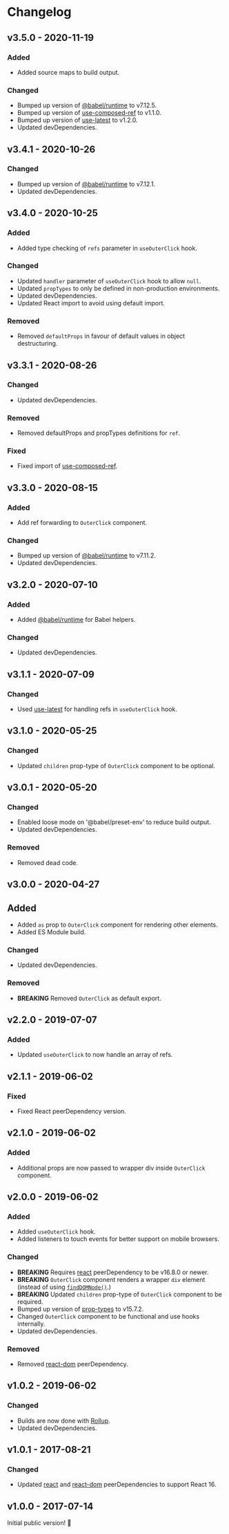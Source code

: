 # Changelog

## v3.5.0 - 2020-11-19

### Added

- Added source maps to build output.

### Changed

- Bumped up version of [@babel/runtime](https://www.npmjs.com/package/@babel/runtime) to v7.12.5.
- Bumped up version of [use-composed-ref](https://www.npmjs.com/package/use-composed-ref) to v1.1.0.
- Bumped up version of [use-latest](https://www.npmjs.com/package/use-latest) to v1.2.0.
- Updated devDependencies.

## v3.4.1 - 2020-10-26

### Changed

- Bumped up version of [@babel/runtime](https://www.npmjs.com/package/@babel/runtime) to v7.12.1.
- Updated devDependencies.

## v3.4.0 - 2020-10-25

### Added

- Added type checking of `refs` parameter in `useOuterClick` hook.

### Changed

- Updated `handler` parameter of `useOuterClick` hook to allow `null`.
- Updated `propTypes` to only be defined in non-production environments.
- Updated devDependencies.
- Updated React import to avoid using default import.

### Removed

- Removed `defaultProps` in favour of default values in object destructuring.

## v3.3.1 - 2020-08-26

### Changed

- Updated devDependencies.

### Removed

- Removed defaultProps and propTypes definitions for `ref`.

### Fixed

- Fixed import of [use-composed-ref](https://www.npmjs.com/package/use-composed-ref).

## v3.3.0 - 2020-08-15

### Added

- Add ref forwarding to `OuterClick` component.

### Changed

- Bumped up version of [@babel/runtime](https://www.npmjs.com/package/@babel/runtime) to v7.11.2.
- Updated devDependencies.

## v3.2.0 - 2020-07-10

### Added

- Added [@babel/runtime](https://www.npmjs.com/package/@babel/runtime) for Babel helpers.

### Changed

- Updated devDependencies.

## v3.1.1 - 2020-07-09

### Changed

- Used [use-latest](https://www.npmjs.com/package/use-latest) for handling refs in `useOuterClick` hook.

## v3.1.0 - 2020-05-25

### Changed

- Updated `children` prop-type of `OuterClick` component to be optional.

## v3.0.1 - 2020-05-20

### Changed

- Enabled loose mode on '@babel/preset-env' to reduce build output.
- Updated devDependencies.

### Removed

- Removed dead code.

## v3.0.0 - 2020-04-27

## Added

- Added `as` prop to `OuterClick` component for rendering other elements.
- Added ES Module build.

### Changed

- Updated devDependencies.

### Removed

- **BREAKING** Removed `OuterClick` as default export.

## v2.2.0 - 2019-07-07

### Added

- Updated `useOuterClick` to now handle an array of refs.

## v2.1.1 - 2019-06-02

### Fixed

- Fixed React peerDependency version.

## v2.1.0 - 2019-06-02

### Added

- Additional props are now passed to wrapper div inside `OuterClick` component.

## v2.0.0 - 2019-06-02

### Added

- Added `useOuterClick` hook.
- Added listeners to touch events for better support on mobile browsers.

### Changed

- **BREAKING** Requires [react](https://www.npmjs.com/package/react) peerDependency to be v16.8.0 or newer.
- **BREAKING** `OuterClick` component renders a wrapper `div` element (instead of using [`findDOMNode()`](https://reactjs.org/docs/react-dom.html#finddomnode).)
- **BREAKING** Updated `children` prop-type of `OuterClick` component to be required.
- Bumped up version of [prop-types](https://www.npmjs.com/package/prop-types) to v15.7.2.
- Changed `OuterClick` component to be functional and use hooks internally.
- Updated devDependencies.

### Removed

- Removed [react-dom](https://www.npmjs.com/package/react-dom) peerDependency.

## v1.0.2 - 2019-06-02

### Changed

- Builds are now done with [Rollup](http://rollupjs.org).
- Updated devDependencies.

## v1.0.1 - 2017-08-21

### Changed

- Updated [react](https://www.npmjs.com/package/react) and [react-dom](https://www.npmjs.com/package/react-dom) peerDependencies to support React 16.

## v1.0.0 - 2017-07-14

Initial public version! :tada:
